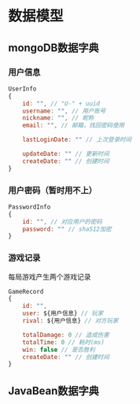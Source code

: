 # 数据模型

## mongoDB数据字典
### 用户信息
```javascript
UserInfo
{
    id: "", // "U-" + uuid
    username: "", // 用户账号
    nickname: "", // 昵称
    email: "", // 邮箱，找回密码使用

    lastLoginDate: "" // 上次登录时间

    updateDate: "" // 更新时间
    createDate: "" // 创建时间
}
```

### 用户密码（暂时用不上）
```javascript
PasswordInfo
{
    id: "", // 对应用户的密码
    password: "" // sha512加密
}
```

### 游戏记录
每局游戏产生两个游戏记录
```javascript
GameRecord
{
    id: "",
    user: ${用户信息} // 玩家
    rival: ${用户信息} // 对方玩家

    totalDamage: 0 // 造成伤害
    totalTime: 0 // 耗时(ms)
    win: false // 是否胜利
    createDate: "" // 创建时间
}
```

## JavaBean数据字典
### 
